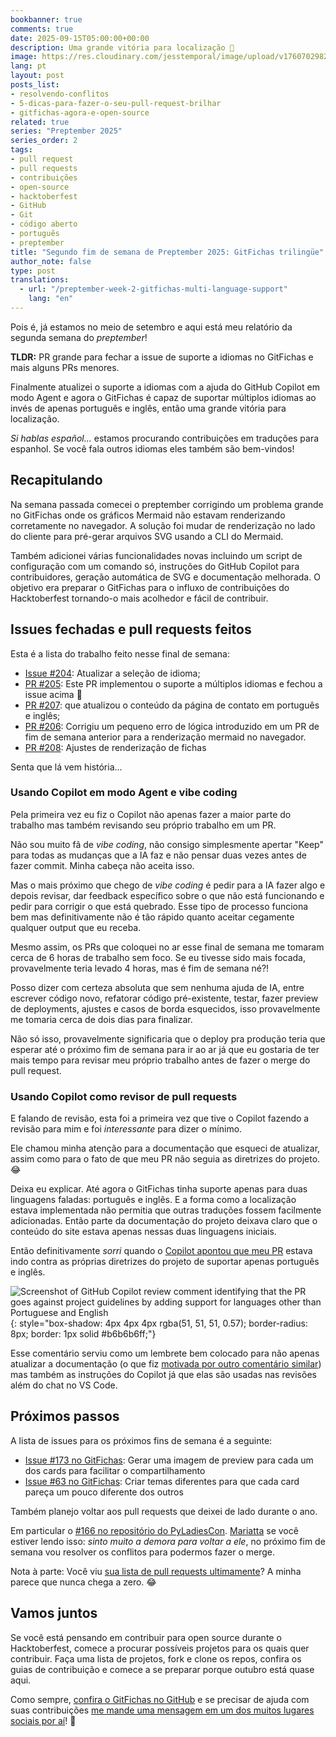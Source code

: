 ```yaml
---
bookbanner: true
comments: true
date: 2025-09-15T05:00:00+00:00
description: Uma grande vitória para localização 🚀
image: https://res.cloudinary.com/jesstemporal/image/upload/v1760702982/covers/opensource_p4btht.png
lang: pt
layout: post
posts_list:
- resolvendo-conflitos
- 5-dicas-para-fazer-o-seu-pull-request-brilhar
- gitfichas-agora-e-open-source
related: true
series: "Preptember 2025"
series_order: 2
tags:
- pull request
- pull requests
- contribuições
- open-source
- hacktoberfest
- GitHub
- Git
- código aberto
- português
- preptember
title: "Segundo fim de semana de Preptember 2025: GitFichas trilingüe"
author_note: false
type: post
translations:
  - url: "/preptember-week-2-gitfichas-multi-language-support"
    lang: "en"
---
```


Pois é, já estamos no meio de setembro e aqui está meu relatório da segunda semana do _preptember_! 

**TLDR:** PR grande para fechar a issue de suporte a idiomas no GitFichas e mais alguns PRs menores.

Finalmente atualizei o suporte a idiomas com a ajuda do GitHub Copilot em modo Agent e agora o GitFichas é capaz de suportar múltiplos idiomas ao invés de apenas português e inglês, então uma grande vitória para localização.

_Si hablas español..._ estamos procurando contribuições em traduções para espanhol. Se você fala outros idiomas eles também são bem-vindos!

## Recapitulando

Na semana passada comecei o preptember corrigindo um problema grande no GitFichas onde os gráficos Mermaid não estavam renderizando corretamente no navegador. A solução foi mudar de renderização no lado do cliente para pré-gerar arquivos SVG usando a CLI do Mermaid.

Também adicionei várias funcionalidades novas incluindo um script de configuração com um comando só, instruções do GitHub Copilot para contribuidores, geração automática de SVG e documentação melhorada. O objetivo era preparar o GitFichas para o influxo de contribuições do Hacktoberfest tornando-o mais acolhedor e fácil de contribuir.

## Issues fechadas e pull requests feitos

Esta é a lista do trabalho feito nesse final de semana:

- [Issue #204](https://github.com/jtemporal/gitfichas/issues/204): Atualizar a seleção de idioma;
- [PR #205](https://github.com/jtemporal/gitfichas/pull/205): Este PR implementou o suporte a múltiplos idiomas e fechou a issue acima 🎉
- [PR #207](https://github.com/jtemporal/gitfichas/pull/207): que atualizou o conteúdo da página de contato em português e inglês;
- [PR #206](https://github.com/jtemporal/gitfichas/pull/206): Corrigiu um pequeno erro de lógica introduzido em um PR de fim de semana anterior para a renderização mermaid no navegador.
- [PR #208](https://github.com/jtemporal/gitfichas/pull/208): Ajustes de renderização de fichas

Senta que lá vem história...

### Usando Copilot em modo Agent e vibe coding

Pela primeira vez eu fiz o Copilot não apenas fazer a maior parte do trabalho mas também revisando seu próprio trabalho em um PR.

Não sou muito fã de _vibe coding_, não consigo simplesmente apertar "Keep" para todas as mudanças que a IA faz e não pensar duas vezes antes de fazer commit. Minha cabeça não aceita isso.

Mas o mais próximo que chego de _vibe coding_ é pedir para a IA fazer algo e depois revisar, dar feedback específico sobre o que não está funcionando e pedir para corrigir o que está quebrado. Esse tipo de processo funciona bem mas definitivamente não é tão rápido quanto aceitar cegamente qualquer output que eu receba.

Mesmo assim, os PRs que coloquei no ar esse final de semana me tomaram cerca de 6 horas de trabalho sem foco. Se eu tivesse sido mais focada, provavelmente teria levado 4 horas, mas é fim de semana né?!

Posso dizer com certeza absoluta que sem nenhuma ajuda de IA, entre escrever código novo, refatorar código pré-existente, testar, fazer preview de deployments, ajustes e casos de borda esquecidos, isso provavelmente me tomaria cerca de dois dias para finalizar.

Não só isso, provavelmente significaria que o deploy pra produção teria que esperar até o próximo fim de semana para ir ao ar já que eu gostaria de ter mais tempo para revisar meu próprio trabalho antes de fazer o merge do pull request.

### Usando Copilot como revisor de pull requests

E falando de revisão, esta foi a primeira vez que tive o Copilot fazendo a revisão para mim e foi _interessante_ para dizer o mínimo.

Ele chamou minha atenção para a documentação que esqueci de atualizar, assim como para o fato de que meu PR não seguia as diretrizes do projeto. 😂

Deixa eu explicar. Até agora o GitFichas tinha suporte apenas para duas linguagens faladas: português e inglês. E a forma como a localização estava implementada não permitia que outras traduções fossem facilmente adicionadas. Então parte da documentação do projeto deixava claro que o conteúdo do site estava apenas nessas duas linguagens iniciais.

Então definitivamente _sorri_ quando o [Copilot apontou que meu PR](https://github.com/jtemporal/gitfichas/pull/205#discussion_r2347005159) estava indo contra as próprias diretrizes do projeto de suportar apenas português e inglês.

![Screenshot of GitHub Copilot review comment identifying that the PR goes against project guidelines by adding support for languages other than Portuguese and English](https://res.cloudinary.com/jesstemporal/image/upload/v1757816734/copilot-review-identifies-pr-going-against-the-projects-guidelines_x0vmbw.png){: style="box-shadow: 4px 4px 4px rgba(51, 51, 51, 0.57); border-radius: 8px; border: 1px solid #b6b6b6ff;"}

Esse comentário serviu como um lembrete bem colocado para não apenas atualizar a documentação (o que fiz [motivada por outro comentário similar](https://github.com/jtemporal/gitfichas/pull/205#discussion_r2347005149)) mas também as instruções do Copilot já que elas são usadas nas revisões além do chat no VS Code.

## Próximos passos

A lista de issues para os próximos fins de semana é a seguinte:

- [Issue #173 no GitFichas](https://github.com/jtemporal/gitfichas/issues/173): Gerar uma imagem de preview para cada um dos cards para facilitar o compartilhamento
- [Issue #63 no GitFichas](https://github.com/jtemporal/gitfichas/issues/63): Criar temas diferentes para que cada card pareça um pouco diferente dos outros

Também planejo voltar aos pull requests que deixei de lado durante o ano.

Em particular o [#166 no repositório do PyLadiesCon](https://github.com/pyladies/pyladiescon-portal). [Mariatta](https://mariatta.ca/) se você estiver lendo isso: _sinto muito a demora para voltar a ele_, no próximo fim de semana vou resolver os conflitos para podermos fazer o merge.

Nota à parte: Você viu [sua lista de pull requests ultimamente](https://github.com/pulls)? A minha parece que nunca chega a zero. 😂

## Vamos juntos

Se você está pensando em contribuir para open source durante o Hacktoberfest, comece a procurar possíveis projetos para os quais quer contribuir. Faça uma lista de projetos, fork e clone os repos, confira os guias de contribuição e comece a se preparar porque outubro está quase aqui.

Como sempre, [confira o GitFichas no GitHub](https://github.com/jtemporal/gitfichas) e se precisar de ajuda com suas contribuições [me mande uma mensagem em um dos muitos lugares sociais por aí](http://jtemporal.com/sociais/)! 🎉